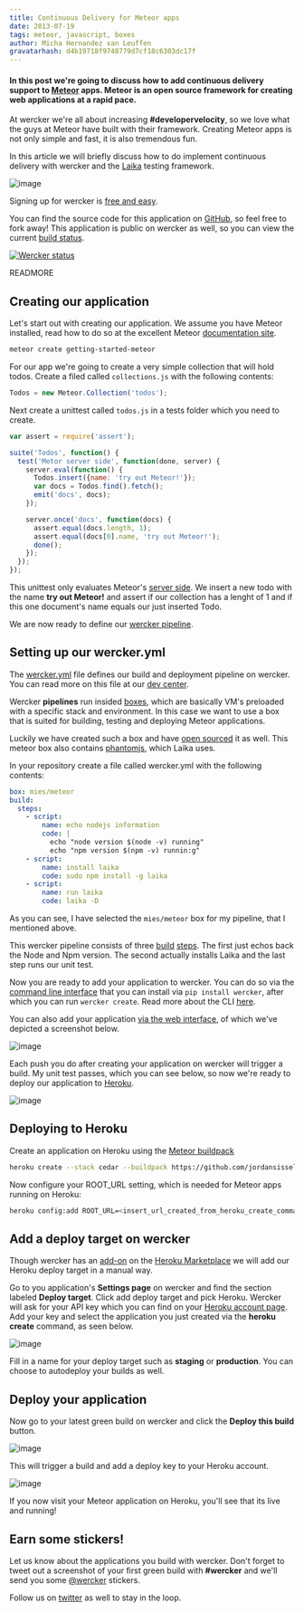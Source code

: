 ```yaml
---
title: Continuous Delivery for Meteor apps
date: 2013-07-19
tags: meteor, javascript, boxes
author: Micha Hernandez van Leuffen
gravatarhash: d4b19718f9748779d7cf18c6303dc17f
---
```


<h4 class="subheader">
In this post we're going to discuss how to add continuous delivery
support to <a href="http://meteor.com">Meteor</a> apps. Meteor is an open source framework for creating
web applications at a rapid pace.
</h4>

At wercker we're all about increasing **#developervelocity**, so we love
what the guys at Meteor have built with their framework. Creating Meteor
apps is not only simple and fast, it is also tremendous fun.

In this article we will briefly discuss how to do implement continuous
delivery with wercker and the [Laika](http://arunoda.github.io/laika/)
testing framework.

![image](http://f.cl.ly/items/0y1f3B2o0Z0m0h193P10/meteorjs.jpeg)

Signing up for wercker is [free and easy](https://app.wercker.com/users/new/).

You can find the source code for this application on [GitHub](https://github.com/mies/getting-started-meteor), so feel
free to fork away! This application is public on wercker as well, so you
can view the current [build status](https://app.wercker.com/#project/51e2d1fcaabf671f79003ad7/).

[![Wercker status](https://app.wercker.com/status/e3922bee45ba7e3b08dba4997c00a0c9/m)](https://app.wercker.com/project/bykey/e3922bee45ba7e3b08dba4997c00a0c9)

READMORE

## Creating our application

Let's start out with creating our application. We assume you have Meteor
installed, read how to do so at the excellent Meteor [documentation
site](http://docs.meteor.com).

``` bash
meteor create getting-started-meteor
```

For our app we're going to create a very simple collection that will
hold todos. Create a filed called `collections.js` with the following
contents:

``` javascript
Todos = new Meteor.Collection('todos');
```

Next create a unittest called `todos.js` in a tests folder which you
need to create.

``` javascript
var assert = require('assert');

suite('Todos', function() {
  test('Metor server side', function(done, server) {
    server.eval(function() {
      Todos.insert({name: 'try out Meteor!'});
      var docs = Todos.find().fetch();
      emit('docs', docs);
    });

    server.once('docs', function(docs) {
      assert.equal(docs.length, 1);
      assert.equal(docs[0].name, 'try out Meteor!');
      done();
    });
  });
});
```

This unittest only evaluates Meteor's [server
side](http://docs.meteor.com/#structuringyourapp). We insert a new
todo with the name **try out Meteor!** and assert if our collection has
a lenght of 1 and if this one document's name equals our just inserted
Todo.

We are now ready to define our [wercker pipeline](http://devcenter.wercker.com/articles/introduction/pipeline.html).

## Setting up our wercker.yml

The [wercker.yml](http://devcenter.wercker.com/articles/werckeryml/) file defines our build and deployment pipeline on
wercker. You can read more on this file at our [dev
center](http://devcenter.wercker.com).

Wercker **pipelines** run insided [boxes](http://devcenter.wercker.com/articles/boxes/), which are basically VM's preloaded
with a specific stack and environment. In this case we want to use a box
that is suited for building, testing and deploying Meteor applications.

Luckily we have created such a box and have [open
sourced](http://github.com/mies/box-meteor) it as well. This meteor box also
contains [phantomjs](http://phantomjs.org), which Laika uses.

In your repository
create a file called wercker.yml with the following contents:

``` yaml
box: mies/meteor
build:
  steps:
    - script:
        name: echo nodejs information
        code: |
          echo "node version $(node -v) running"
          echo "npm version $(npm -v) runnin:g"
    - script:
        name: install laika
        code: sudo npm install -g laika
    - script:
        name: run laika
        code: laika -D

```

As you can see, I have selected the `mies/meteor` box for my pipeline,
that I mentioned above.

This wercker pipeline consists of three [build](http://devcenter.wercker.com/articles/introduction/builds.html) [steps](http://devcenter.wercker.com/articles/steps/). The first just echos
back the Node and Npm version. The second actually installs Laika and
the last step runs our unit test.

Now you are ready to add your application to wercker. You can do so via
the [command line
interface](http://devcenter.wercker.com/articles/gettingstarted/cli.html)
that you can install via `pip install
wercker`, after which you can run `wercker create`. Read more about the
CLI [here](http://devcenter.wercker.com/articles/cli/).

You can also add your application [via the web
interface](http://devcenter.wercker.com/articles/gettingstarted/web.html), of which we've
depicted a screenshot below.

![image](http://f.cl.ly/items/3s151d3a393F3A2E2g1A/Screen%20Shot%202013-07-19%20at%201.57.22%20PM.png)

Each push you do after creating your application on wercker will trigger
a build. My unit test passes, which you can see below, so now we're
ready to deploy our application to [Heroku](http://heroku.com).

![image](http://f.cl.ly/items/1t3p0Y230V143w0X1N1B/Screen%20Shot%202013-07-19%20at%202.01.29%20PM.png)

## Deploying to Heroku

Create an application on Heroku using the [Meteor
buildpack](https://github.com/jordansissel/heroku-buildpack-meteor)

``` bash
heroku create --stack cedar --buildpack https://github.com/jordansissel/heroku-buildpack-meteor.git
```

Now configure your ROOT_URL setting, which is needed for Meteor apps
running on Heroku:

``` bash
heroku config:add ROOT_URL=<insert_url_created_from_heroku_create_command>
```

## Add a deploy target on wercker

Though wercker has an [add-on](http://devcenter.wercker.com/articles/deployment/heroku.html) on the [Heroku
Marketplace](https://addons.heroku.com/wercker) we will add our Heroku
deploy target in a manual way.

Go to you application's **Settings page** on wercker and find the
section labeled **Deploy target**. Click add deploy target and pick
Heroku. Wercker will ask for your API key which you can find on your
[Heroku account page](https://dashboard.heroku.com/account). Add your
key and select the application you just created via the **heroku
create** command, as seen below.

![image](http://f.cl.ly/items/2o2N232L1u471k1j1Q1i/Screen%20Shot%202013-07-19%20at%202.15.26%20PM.png)

Fill in a name for your deploy target such as **staging** or
**production**. You can choose to autodeploy your builds as well.

## Deploy your application

Now go to your latest green build on wercker and click the **Deploy this
build** button.

![image](http://f.cl.ly/items/142i1g1S3x0P2R2b2t2z/Screen%20Shot%202013-07-19%20at%202.51.41%20PM.png)

This will trigger a build and add a deploy key to your Heroku account.

![image](http://f.cl.ly/items/0u2w0u2Z1M3K3a441t1z/Screen%20Shot%202013-07-19%20at%202.51.01%20PM.png)

If you now visit your Meteor application on Heroku, you'll see that its live
and running!

## Earn some stickers!

Let us know about the applications you build with wercker. Don't forget to tweet out a screenshot of your first green build with **#wercker** and we'll send you some [@wercker](http://twitter.com/wercker) stickers.

Follow us on [twitter](http://twitter.com/wercker) as well to stay in the loop.




